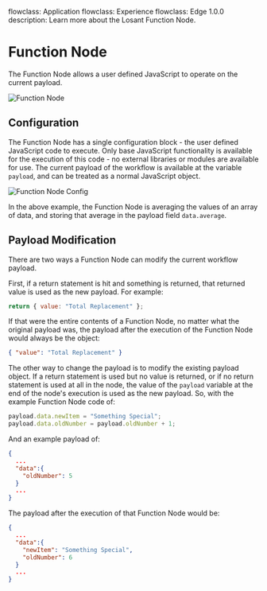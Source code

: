 flowclass: Application
flowclass: Experience
flowclass: Edge 1.0.0
description: Learn more about the Losant Function Node.

# Function Node

The Function Node allows a user defined JavaScript to operate on the current payload.

![Function Node](/images/workflows/logic/function-node.png "Function Node")

## Configuration

The Function Node has a single configuration block - the user defined JavaScript code to execute. Only base JavaScript functionality is available for the execution of this code - no external libraries or modules are available for use. The current payload of the workflow is available at the variable `payload`, and can be treated as a normal JavaScript object.

![Function Node Config](/images/workflows/logic/function-node-config.png "Function Node Config")

In the above example, the Function Node is averaging the values of an array of data, and storing that average in the payload field `data.average`.

## Payload Modification

There are two ways a Function Node can modify the current workflow payload.

First, if a return statement is hit and something is returned, that returned value is used as the new payload. For example:

```javascript
return { value: "Total Replacement" };
```

If that were the entire contents of a Function Node, no matter what the original payload was, the payload after the execution of the Function Node would always be the object:

```json
{ "value": "Total Replacement" }
```

The other way to change the payload is to modify the existing payload object. If a return statement is used but no value is returned, or if no return statement is used at all in the node, the value of the `payload` variable at the end of the node's execution is used as the new payload. So, with the example Function Node code of:

```javascript
payload.data.newItem = "Something Special";
payload.data.oldNumber = payload.oldNumber + 1;
```

And an example payload of:

```json
{
  ...
  "data":{
    "oldNumber": 5
  }
  ...
}
```

The payload after the execution of that Function Node would be:

```json
{
  ...
  "data":{
    "newItem": "Something Special",
    "oldNumber": 6
  }
  ...
}
```
